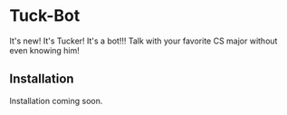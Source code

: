 # Tuck-Bot
It's new! It's Tucker! It's a bot!!! Talk with your favorite CS major without even knowing him!

## Installation
Installation coming soon.
